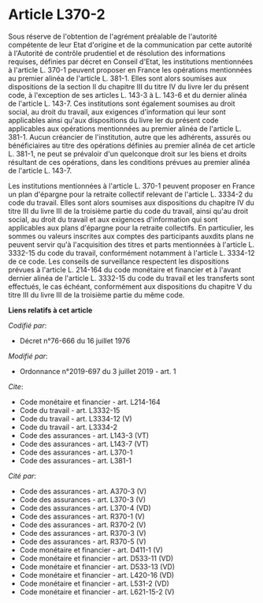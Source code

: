 # Article L370-2

Sous réserve de l'obtention de l'agrément préalable de l'autorité compétente de leur Etat d'origine et de la communication
par cette autorité à l'Autorité de contrôle prudentiel et de résolution des informations requises, définies par décret en
Conseil d'Etat, les institutions mentionnées à l'article L. 370-1 peuvent proposer en France les opérations mentionnées au
premier alinéa de l'article L. 381-1. Elles sont alors soumises aux dispositions de la section II du chapitre III du titre IV
du livre Ier du présent code, à l'exception de ses articles L. 143-3 à L. 143-6 et du dernier alinéa de l'article L. 143-7.
Ces institutions sont également soumises au droit social, au droit du travail, aux exigences d'information qui leur sont
applicables ainsi qu'aux dispositions du livre Ier du présent code applicables aux opérations mentionnées au premier alinéa
de l'article L. 381-1. Aucun créancier de l'institution, autre que les adhérents, assurés ou bénéficiaires au titre des
opérations définies au premier alinéa de cet article L. 381-1, ne peut se prévaloir d'un quelconque droit sur les biens et
droits résultant de ces opérations, dans les conditions prévues au premier alinéa de l'article L. 143-7. 

Les institutions mentionnées à l'article L. 370-1 peuvent proposer en France un plan d'épargne pour la retraite collectif
relevant de l'article L. 3334-2 du code du travail. Elles sont alors soumises aux dispositions du chapitre IV du titre III du
livre III de la troisième partie du code du travail, ainsi qu'au droit social, au droit du travail et aux exigences
d'information qui sont applicables aux plans d'épargne pour la retraite collectifs. En particulier, les sommes ou valeurs
inscrites aux comptes des participants auxdits plans ne peuvent servir qu'à l'acquisition des titres et parts mentionnées à
l'article L. 3332-15 du code du travail, conformément notamment à l'article L. 3334-12 de ce code. Les conseils de
surveillance respectent les dispositions prévues à l'article L. 214-164 du code monétaire et financier et à l'avant dernier
alinéa de l'article L. 3332-15 du code du travail et les transferts sont effectués, le cas échéant, conformément aux
dispositions du chapitre V du titre III du livre III de la troisième partie du même code.

**Liens relatifs à cet article**

_Codifié par_:

  - Décret n°76-666 du 16 juillet 1976

_Modifié par_:

  - Ordonnance n°2019-697 du 3 juillet 2019 - art. 1

_Cite_:

  - Code monétaire et financier - art. L214-164
  - Code du travail - art. L3332-15
  - Code du travail - art. L3334-12 (V)
  - Code du travail - art. L3334-2
  - Code des assurances - art. L143-3 (VT)
  - Code des assurances - art. L143-7 (VT)
  - Code des assurances - art. L370-1
  - Code des assurances - art. L381-1

_Cité par_:

  - Code des assurances - art. A370-3 (V)
  - Code des assurances - art. L370-3 (V)
  - Code des assurances - art. L370-4 (VD)
  - Code des assurances - art. R370-1 (V)
  - Code des assurances - art. R370-2 (V)
  - Code des assurances - art. R370-3 (V)
  - Code des assurances - art. R370-5 (V)
  - Code monétaire et financier - art. D411-1 (V)
  - Code monétaire et financier - art. D533-11 (VD)
  - Code monétaire et financier - art. D533-13 (VD)
  - Code monétaire et financier - art. L420-16 (VD)
  - Code monétaire et financier - art. L531-2 (VD)
  - Code monétaire et financier - art. L621-15-2 (V)
